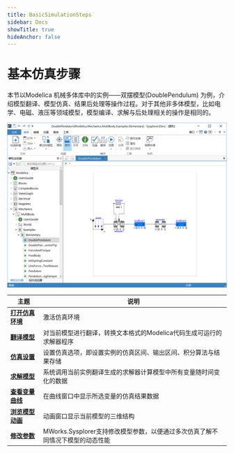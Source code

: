 ```yaml
---
title: BasicSimulationSteps
sidebar: Docs
showTitle: true
hideAnchor: false
---
```

# 基本仿真步骤

本节以Modelica 机械多体库中的实例——双摆模型(DoublePendulum) 为例，介绍模型翻译、模型仿真、结果后处理等操作过程。对于其他非多体模型，比如电学、电磁、液压等领域模型，模型编译、求解与后处理相关的操作是相同的。

<img src="BasicSimulationSteps.assets/双摆模型.png" alt="双摆模型" style="zoom: 50%;" />

| 主题                                                         | 说明                                                         |
| ------------------------------------------------------------ | ------------------------------------------------------------ |
| **[打开仿真环境](#/forthExample/BasicSimulationSteps/OpenSimulationEnvironment)** | 激活仿真环境                                                 |
| **[翻译模型](#/forthExample/BasicSimulationSteps/TranslateModel)** | 对当前模型进行翻译，转换文本格式的Modelica代码生成可运行的求解器程序 |
| **[仿真设置](#/forthExample/BasicSimulationSteps/SetSimulationOptions)** | 设置仿真选项，即设置实例的仿真区间、输出区间、积分算法与结果存储 |
| **[求解模型](#/forthExample/BasicSimulationSteps/SimulateModel)** | 系统调用当前实例翻译生成的求解器计算模型中所有变量随时间变化的数据 |
| **[查看变量曲线](#/forthExample/BasicSimulationSteps/ViewVariablePlot)** | 在曲线窗口中显示所选变量的仿真结果数据                       |
| **[浏览模型动画](#/forthExample/BasicSimulationSteps/DemoSimulationAnimation)** | 动画窗口显示当前模型的三维结构                               |
| **[修改参数](#/forthExample/BasicSimulationSteps/ChangeParameters)** | MWorks.Sysplorer支持修改模型参数，以便通过多次仿真了解不同情况下模型的动态性能 |



